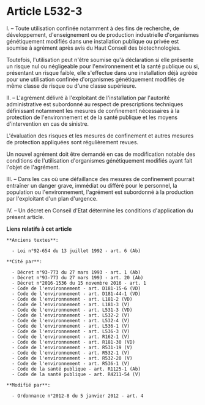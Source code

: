 # Article L532-3

I. – Toute utilisation confinée notamment à des fins de recherche, de développement, d'enseignement ou de production
industrielle d'organismes génétiquement modifiés dans une installation publique ou privée est soumise à agrément après avis
du Haut Conseil des biotechnologies.

Toutefois, l'utilisation peut n'être soumise qu'à déclaration si elle présente un risque nul ou négligeable pour
l'environnement et la santé publique ou si, présentant un risque faible, elle s'effectue dans une installation déjà agréée
pour une utilisation confinée d'organismes génétiquement modifiés de même classe de risque ou d'une classe supérieure.

II. – L'agrément délivré à l'exploitant de l'installation par l'autorité administrative est subordonné au respect de
prescriptions techniques définissant notamment les mesures de confinement nécessaires à la protection de l'environnement et
de la santé publique et les moyens d'intervention en cas de sinistre.

L'évaluation des risques et les mesures de confinement et autres mesures de protection appliquées sont régulièrement revues.

Un nouvel agrément doit être demandé en cas de modification notable des conditions de l'utilisation d'organismes
génétiquement modifiés ayant fait l'objet de l'agrément.

III. – Dans les cas où une défaillance des mesures de confinement pourrait entraîner un danger grave, immédiat ou différé
pour le personnel, la population ou l'environnement, l'agrément est subordonné à la production par l'exploitant d'un plan
d'urgence.

IV. – Un décret en Conseil d'Etat détermine les conditions d'application du présent article.

**Liens relatifs à cet article**

	**Anciens textes**:

	  - Loi n°92-654 du 13 juillet 1992 - art. 6 (Ab)

	**Cité par**:

	  - Décret n°93-773 du 27 mars 1993 - art. 1 (Ab)
	  - Décret n°93-773 du 27 mars 1993 - art. 20 (Ab)
	  - Décret n°2016-1536 du 15 novembre 2016 - art. 1
	  - Code de l'environnement - art. D181-15-6 (VD)
	  - Code de l'environnement - art. D181-44-1 (VD)
	  - Code de l'environnement - art. L181-2 (VD)
	  - Code de l'environnement - art. L181-3 (V)
	  - Code de l'environnement - art. L531-3 (VD)
	  - Code de l'environnement - art. L532-2 (V)
	  - Code de l'environnement - art. L532-4 (V)
	  - Code de l'environnement - art. L536-1 (V)
	  - Code de l'environnement - art. L536-3 (V)
	  - Code de l'environnement - art. R162-1 (V)
	  - Code de l'environnement - art. R181-30 (VD)
	  - Code de l'environnement - art. R531-19 (V)
	  - Code de l'environnement - art. R532-1 (V)
	  - Code de l'environnement - art. R532-20 (V)
	  - Code de l'environnement - art. R536-1 (V)
	  - Code de la santé publique - art. R1125-1 (Ab)
	  - Code de la santé publique - art. R4211-54 (V)

	**Modifié par**:

	  - Ordonnance n°2012-8 du 5 janvier 2012 - art. 4
